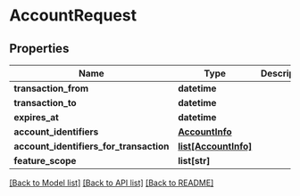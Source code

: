 # AccountRequest

## Properties
Name | Type | Description | Notes
------------ | ------------- | ------------- | -------------
**transaction_from** | **datetime** |  | [optional] 
**transaction_to** | **datetime** |  | [optional] 
**expires_at** | **datetime** |  | [optional] 
**account_identifiers** | [**AccountInfo**](AccountInfo.md) |  | [optional] 
**account_identifiers_for_transaction** | [**list[AccountInfo]**](AccountInfo.md) |  | [optional] 
**feature_scope** | **list[str]** |  | [optional] 

[[Back to Model list]](../README.md#documentation-for-models) [[Back to API list]](../README.md#documentation-for-api-endpoints) [[Back to README]](../README.md)


